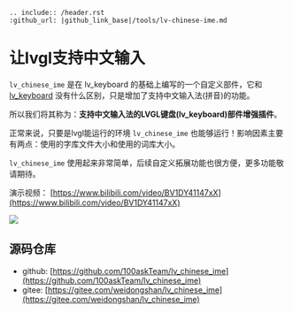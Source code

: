 ```eval_rst
.. include:: /header.rst 
:github_url: |github_link_base|/tools/lv-chinese-ime.md
```

# 让lvgl支持中文输入

`lv_chinese_ime` 是在 lv_keyboard 的基础上编写的一个自定义部件，它和 [lv_keyboard](/widgets/extra/keyboard) 没有什么区别，只是增加了支持中文输入法(拼音)的功能。

所以我们将其称为：**支持中文输入法的LVGL键盘(lv_keyboard)部件增强插件**。

正常来说，只要是lvgl能运行的环境 `lv_chinese_ime` 也能够运行！影响因素主要有两点：使用的字库文件大小和使用的词库大小。

`lv_chinese_ime` 使用起来非常简单，后续自定义拓展功能也很方便，更多功能敬请期待。

演示视频： [https://www.bilibili.com/video/BV1DY41147xX](https://www.bilibili.com/video/BV1DY41147xX) 


![](https://gitee.com/weidongshan/lv_chinese_ime/raw/master/src/chinese_ime_demo.gif)


## 源码仓库

- github: [https://github.com/100askTeam/lv_chinese_ime](https://github.com/100askTeam/lv_chinese_ime)
- gitee: [https://gitee.com/weidongshan/lv_chinese_ime](https://gitee.com/weidongshan/lv_chinese_ime)


